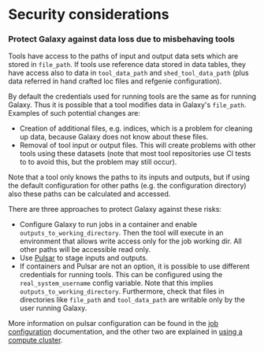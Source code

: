 # Security considerations

### Protect Galaxy against data loss due to misbehaving tools

Tools have access to the paths of input and output data sets which are stored in
``file_path``. If tools use reference data stored in data tables, they have access also to data in
``tool_data_path`` and ``shed_tool_data_path`` (plus data referred in hand
crafted loc files and refgenie configuration). 

By default the credentials used for running tools are the same as for running
Galaxy. Thus it is possible that a tool modifies data in Galaxy's ``file_path``.
Examples of such potential changes are:

- Creation of additional files, e.g. indices, which is a problem for cleaning up data, because Galaxy does not know about these files.
- Removal of tool input or output files. This will create problems with other tools using these datasets (note that most tool repositories use CI tests to to avoid this, but the problem may still occur).

Note that a tool only knows the paths to its inputs and outputs, but if using the default configuration for other paths (e.g. the configuration directory) also these paths can be calculated and accessed.

There are three approaches to protect Galaxy against these risks:

- Configure Galaxy to run jobs in a container and enable ``outputs_to_working_directory``. Then the tool will execute in an environment that allows write access only for the job working dir. All other paths will be accessible read only. 
- Use [Pulsar](https://pulsar.readthedocs.io/) to stage inputs and outputs.
- If containers and Pulsar are not an option, it is possible to use different credentials for running tools. This can be configured using the ``real_system_username`` config variable. Note that this implies ``outputs_to_working_directory``. Furthermore, check that files in directories like ``file_path`` and ``tool_data_path`` are writable only by the user running Galaxy. 

More information on pulsar configuration can be found in the [job configuration](jobs.md) documentation, and the other two are explained in [using a compute cluster](cluster.md).

